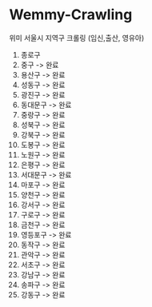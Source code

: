 # Wemmy-Crawling
위미 서울시 지역구 크롤링 (임신,출산, 영유아)

01. 종로구
02. 중구 -> 완료
03. 용산구 -> 완료
04. 성동구 -> 완료
05. 광진구 -> 완료
06. 동대문구 -> 완료
07. 중랑구 -> 완료
08. 성북구 -> 완료
09. 강북구 -> 완료
10. 도봉구 -> 완료
11. 노원구 -> 완료
12. 은평구 -> 완료
13. 서대문구 -> 완료
14. 마포구 -> 완료
15. 양천구 -> 완료
16. 강서구 -> 완료
17. 구로구 -> 완료
18. 금천구 -> 완료
19. 영등포구 -> 완료
20. 동작구 -> 완료
21. 관악구 -> 완료
22. 서초구 -> 완료
23. 강남구 -> 완료
24. 송파구 -> 완료
25. 강동구 -> 완료
